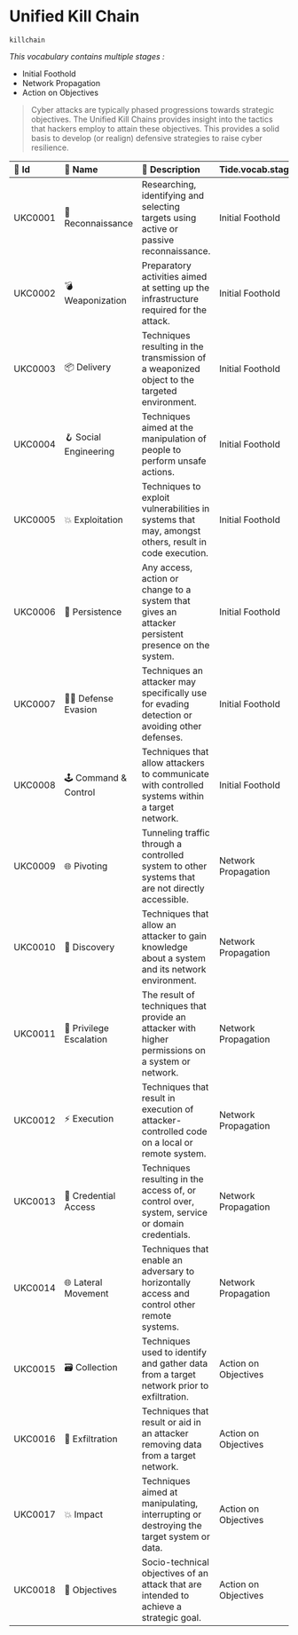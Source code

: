 

# Unified Kill Chain

`killchain`

_This vocabulary contains multiple stages :_ 

- Initial Foothold
- Network Propagation
- Action on Objectives

> Cyber attacks are typically phased progressions towards strategic objectives. The Unified Kill Chains provides insight into the tactics that hackers employ to attain these objectives. This provides a solid basis to develop (or realign) defensive strategies to raise cyber resilience.

| 🔑 Id    | 🎫 Name                 | 🔬 Description                                                                                        |  Tide.vocab.stages   | 🌌 Misp                                                        |
|:--------|:-----------------------|:-----------------------------------------------------------------------------------------------------|:---------------------|:--------------------------------------------------------------|
| UKC0001 | 🔭 Reconnaissance       | Researching, identifying and selecting targets using active or passive reconnaissance.               | Initial Foothold     | unified-kill-chain:Initial Foothold="reconnaissance"          |
| UKC0002 | 💣 Weaponization        | Preparatory activities aimed at setting up the infrastructure required for the attack.               | Initial Foothold     | unified-kill-chain:Initial Foothold="weaponization"           |
| UKC0003 | 📦 Delivery             | Techniques resulting in the transmission of a weaponized object to the targeted environment.         | Initial Foothold     | unified-kill-chain:Initial Foothold="delivery"                |
| UKC0004 | 🪝 Social Engineering   | Techniques aimed at the manipulation of people to perform unsafe actions.                            | Initial Foothold     | unified-kill-chain:Initial Foothold="social-engineering"      |
| UKC0005 | 💥 Exploitation         | Techniques to exploit vulnerabilities in systems that may, amongst others, result in code execution. | Initial Foothold     | unified-kill-chain:Initial Foothold="exploitation"            |
| UKC0006 | 🔐 Persistence          | Any access, action or change to a system that gives an attacker persistent presence on the system.   | Initial Foothold     | unified-kill-chain:Initial Foothold="persistence"             |
| UKC0007 | 🏃🏽 Defense Evasion     | Techniques an attacker may specifically use for evading detection or avoiding other defenses.        | Initial Foothold     | unified-kill-chain:Initial Foothold="defense-evasion"         |
| UKC0008 | 🕹️ Command & Control   | Techniques that allow attackers to communicate with controlled systems within a target network.      | Initial Foothold     | unified-kill-chain:Initial Foothold="command-control"         |
| UKC0009 | 🌐 Pivoting             | Tunneling traffic through a controlled system to other systems that are not directly accessible.     | Network Propagation  | unified-kill-chain:Network Propagation="pivoting"             |
| UKC0010 | 🧭 Discovery            | Techniques that allow an attacker to gain knowledge about a system and its network environment.      | Network Propagation  | unified-kill-chain:Network Propagation="discovery"            |
| UKC0011 | 🥸 Privilege Escalation | The result of techniques that provide an attacker with higher permissions on a system or network.    | Network Propagation  | unified-kill-chain:Network Propagation="privilege-escalation" |
| UKC0012 | ⚡ Execution            | Techniques that result in execution of attacker-controlled code on a local or remote system.         | Network Propagation  | unified-kill-chain:Network Propagation="execution"            |
| UKC0013 | 🔑 Credential Access    | Techniques resulting in the access of, or control over, system, service or domain credentials.       | Network Propagation  | unified-kill-chain:Network Propagation="credential-access"    |
| UKC0014 | 🌐 Lateral Movement     | Techniques that enable an adversary to horizontally access and control other remote systems.         | Network Propagation  | unified-kill-chain:Network Propagation="lateral-movement"     |
| UKC0015 | 🗃️ Collection          | Techniques used to identify and gather data from a target network prior to exfiltration.             | Action on Objectives | unified-kill-chain:Action on Objectives="collection"          |
| UKC0016 | 📨 Exfiltration         | Techniques that result or aid in an attacker removing data from a target network.                    | Action on Objectives | unified-kill-chain:Action on Objectives="exfiltration"        |
| UKC0017 | 💥 Impact               | Techniques aimed at manipulating, interrupting or destroying the target system or data.              | Action on Objectives | unified-kill-chain:Action on Objectives="impact"              |
| UKC0018 | 🎯 Objectives           | Socio-technical objectives of an attack that are intended to achieve a strategic goal.               | Action on Objectives | unified-kill-chain:Action on Objectives="objectives"          |

